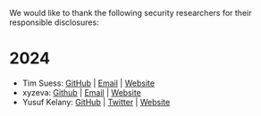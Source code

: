 We would like to thank the following security researchers for their responsible disclosures:


# 2024

- Tim Suess: [GitHub](https://github.com/blackfortresslabs) | [Email](tim@blackfortresslabs.com) | [Website](https://www.blackfortresslabs.com)
- xyzeva: [Github](https://github.com/xyzeva) | [Email](mailto:xyzeva@riseup.net) | [Website](https://kibty.town/)
- Yusuf Kelany: [GitHub](https://github.com/YusufYaser) | [Twitter](https://x.com/RealYusufYaser) | [Website](https://yusufyaser.xyz)
